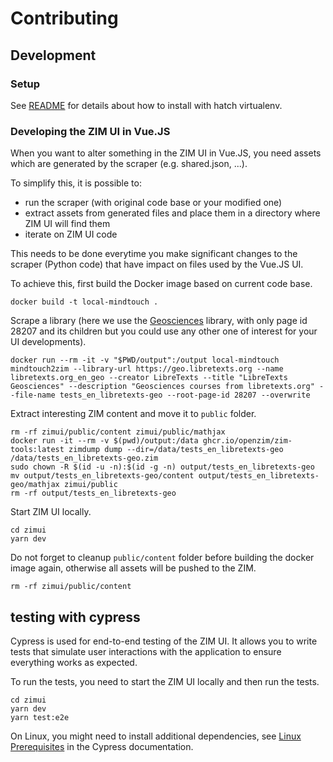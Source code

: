 # Contributing

## Development

### Setup

See [README](README.md) for details about how to install with hatch virtualenv.

### Developing the ZIM UI in Vue.JS

When you want to alter something in the ZIM UI in Vue.JS, you need assets which are generated by the scraper (e.g. shared.json, ...).

To simplify this, it is possible to:

- run the scraper (with original code base or your modified one)
- extract assets from generated files and place them in a directory where ZIM UI will find them
- iterate on ZIM UI code

This needs to be done everytime you make significant changes to the scraper (Python code) that have impact on files used by the Vue.JS UI.

To achieve this, first build the Docker image based on current code base.

```
docker build -t local-mindtouch .
```

Scrape a library (here we use the [Geosciences](https://geo.libretexts.org) library, with only page id 28207 and its children but you could use any other one of interest for your UI developments).

```
docker run --rm -it -v "$PWD/output":/output local-mindtouch mindtouch2zim --library-url https://geo.libretexts.org --name libretexts.org_en_geo --creator LibreTexts --title "LibreTexts Geosciences" --description "Geosciences courses from libretexts.org" --file-name tests_en_libretexts-geo --root-page-id 28207 --overwrite
```

Extract interesting ZIM content and move it to `public` folder.

```
rm -rf zimui/public/content zimui/public/mathjax
docker run -it --rm -v $(pwd)/output:/data ghcr.io/openzim/zim-tools:latest zimdump dump --dir=/data/tests_en_libretexts-geo /data/tests_en_libretexts-geo.zim
sudo chown -R $(id -u -n):$(id -g -n) output/tests_en_libretexts-geo
mv output/tests_en_libretexts-geo/content output/tests_en_libretexts-geo/mathjax zimui/public
rm -rf output/tests_en_libretexts-geo
```

Start ZIM UI locally.

```
cd zimui
yarn dev
```

Do not forget to cleanup `public/content` folder before building the docker image again, otherwise all assets will be pushed to the ZIM.

```
rm -rf zimui/public/content
```

## testing with cypress

Cypress is used for end-to-end testing of the ZIM UI. It allows you to write tests that simulate user interactions with the application to ensure everything works as expected.

To run the tests, you need to start the ZIM UI locally and then run the tests.

```
cd zimui
yarn dev
yarn test:e2e
```

On Linux, you might need to install additional dependencies, see [Linux Prerequisites](https://docs.cypress.io/guides/getting-started/installing-cypress#Linux-Prerequisites) in the Cypress documentation.
